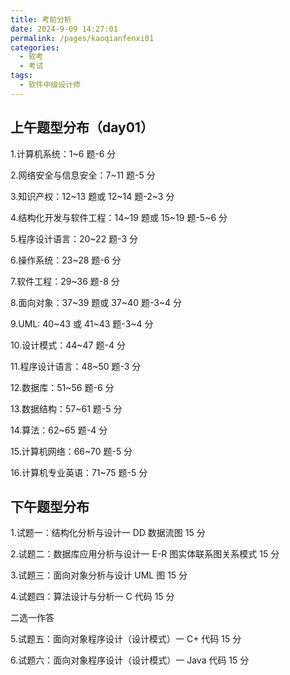 ```yaml
---
title: 考前分析
date: 2024-9-09 14:27:01
permalink: /pages/kaoqianfenxi01
categories: 
  - 软考
  - 考试
tags: 
  - 软件中级设计师
---
```

## 上午题型分布（day01）


1.计算机系统：1~6 题-6 分

2.网络安全与信息安全：7~11 题-5 分

3.知识产权：12\~13 题或 12\~14 题-2~3 分

4.结构化开发与软件工程：14\~19 题或 15\~19 题-5~6 分

5.程序设计语言：20~22 题-3 分

6.操作系统：23~28 题-6 分

7.软件工程：29~36 题-8 分

8.面向对象：37\~39 题或 37\~40 题-3~4 分

9.UML: 40\~43 或 41\~43 题-3~4 分

10.设计模式：44~47 题-4 分

11.程序设计语言：48~50 题-3 分

12.数据库：51~56 题-6 分

13.数据结构：57~61 题-5 分

14.算法：62~65 题-4 分

15.计算机网络：66~70 题-5 分

16.计算机专业英语：71~75 题-5 分

## 下午题型分布

1.试题一：结构化分析与设计一 DD 数据流图 15 分

2.试题二：数据库应用分析与设计一 E-R 图实体联系图关系模式 15 分

3.试题三：面向对象分析与设计 UML 图 15 分

4.试题四：算法设计与分析一 C 代码 15 分

二选一作答

5.试题五：面向对象程序设计（设计模式）一 C+ 代码 15 分

6.试题六：面向对象程序设计（设计模式）一 Java 代码 15 分